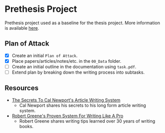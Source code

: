 # Prethesis Project

Prethesis project used as a baseline for the thesis project. More information is available [here](https://dse.fmi.uni-sofia.bg/graduation-bg.htm).

## Plan of Attack

- [X] Create an initial `Plan of Attack`.
- [X] Place papers/articles/notes/etc. in the `00_Data` folder.
- [ ] Create an initial outline in the documentation using `task.pdf`.
- [ ] Extend plan by breaking down the writing process into subtasks.

## Resources

- [The Secrets To Cal Newport's Article Writing System](https://www.youtube.com/watch?v=gErbZ3A6ozM)
  - Cal Newport shares his secrets to his long form article writing system.
- [Robert Greene's Proven System For Writing Like A Pro](https://www.youtube.com/watch?v=E0S9DhDecWE)
  - Robert Greene shares writing tips learned over 30 years of writing books.

